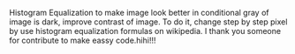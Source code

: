 Histogram Equalization to make image look better in conditional gray of image is dark, improve contrast of image. To do it, change step by step pixel by use histogram equalization formulas on wikipedia. I thank you someone for contribute to make eassy code.hihi!!! 
